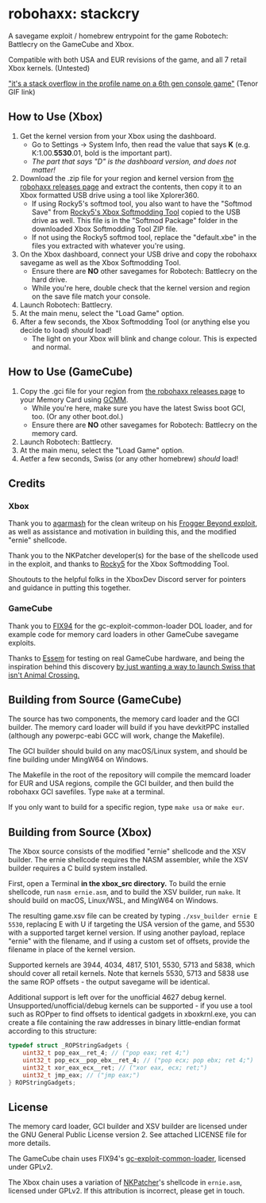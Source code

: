 # robohaxx: stackcry

A savegame exploit / homebrew entrypoint for the game Robotech: Battlecry on the GameCube and Xbox.

Compatible with both USA and EUR revisions of the game, and all 7 retail Xbox kernels. (Untested)

["it's a stack overflow in the profile name on a 6th gen console game"](https://tenor.com/view/buzz-lightyear-factory-you-will-never-find-another-store-shelf-a-bunch-of-buzz-lightyears-gif-21719996) (Tenor GIF link)

## How to Use (Xbox)

1. Get the kernel version from your Xbox using the dashboard.
    * Go to Settings -> System Info, then read the value that says **K** (e.g. K:1.00.**5530**.01, bold is the important part).
    * *The part that says "D" is the dashboard version, and does not matter!*
2. Download the .zip file for your region and kernel version from [the robohaxx releases page](https://github.com/InvoxiPlayGames/robohaxx/releases/tag/release-xbox-1.0)
   and extract the contents, then copy it to an Xbox formatted USB drive using a tool like Xplorer360.
    * If using Rocky5's softmod tool, you also want to have the "Softmod Save" from [Rocky5's Xbox Softmodding Tool](https://github.com/Rocky5/Xbox-Softmodding-Tool/blob/master/README.md)
    copied to the USB drive as well. This file is in the "Softmod Package" folder in the downloaded Xbox Softmodding Tool ZIP file.
    * If not using the Rocky5 softmod tool, replace the "default.xbe" in the files you extracted with whatever you're using.
3. On the Xbox dashboard, connect your USB drive and copy the robohaxx savegame as well as the Xbox Softmodding Tool.
    * Ensure there are **NO** other savegames for Robotech: Battlecry on the hard drive.
    * While you're here, double check that the kernel version and region on the save file match your console.
4. Launch Robotech: Battlecry.
5. At the main menu, select the "Load Game" option.
6. After a few seconds, the Xbox Softmodding Tool (or anything else you decide to load) *should* load!
    * The light on your Xbox will blink and change colour. This is expected and normal.

## How to Use (GameCube)

1. Copy the .gci file for your region from [the robohaxx releases page](https://github.com/InvoxiPlayGames/robohaxx/releases/tag/release-1.0)
   to your Memory Card using [GCMM](https://github.com/suloku/gcmm/releases).
    * While you're here, make sure you have the latest Swiss boot GCI, too. (Or any other boot.dol.)
    * Ensure there are **NO** other savegames for Robotech: Battlecry on the memory card.
2. Launch Robotech: Battlecry.
3. At the main menu, select the "Load Game" option.
4. Aetfer a few seconds, Swiss (or any other homebrew) *should* load!

## Credits

### Xbox

Thank you to [agarmash](https://github.com/agarmash) for the clean writeup on his [Frogger Beyond exploit](https://github.com/agarmash/FroggerBeyondExploit),
as well as assistance and motivation in building this, and the modified "ernie" shellcode.

Thank you to the NKPatcher developer(s) for the base of the shellcode used in the exploit, and thanks to [Rocky5](https://github.com/Rocky5)
for the Xbox Softmodding Tool.

Shoutouts to the helpful folks in the XboxDev Discord server for pointers and guidance in putting this together.

### GameCube

Thank you to [FIX94](https://github.com/FIX94) for the gc-exploit-common-loader DOL loader, and for
example code for memory card loaders in other GameCube savegame exploits.

Thanks to [Essem](https://github.com/TheEssem) for testing on real GameCube hardware, and being the inspiration behind
this discovery [by just wanting a way to launch Swiss that isn't Animal Crossing.](https://wetdry.world/@esm/110792836912696997)

## Building from Source (GameCube)

The source has two components, the memory card loader and the GCI builder. The memory card loader will
build if you have devkitPPC installed (although any powerpc-eabi GCC will work, change the Makefile).

The GCI builder should build on any macOS/Linux system, and should be fine building under MingW64 on Windows.

The Makefile in the root of the repository will compile the memcard loader for EUR and USA regions,
compile the GCI builder, and then build the robohaxx GCI savefiles. Type `make` at a terminal.

If you only want to build for a specific region, type `make usa` or `make eur`.

## Building from Source (Xbox)

The Xbox source consists of the modified "ernie" shellcode and the XSV builder. The ernie shellcode requires
the NASM assembler, while the XSV builder requires a C build system installed.

First, open a Terminal **in the xbox_src directory.** To build the ernie shellcode, run `nasm ernie.asm`, and to
build the XSV builder, run `make`. It should build on macOS, Linux/WSL, and MingW64 on Windows.

The resulting game.xsv file can be created by typing `./xsv_builder ernie E 5530`, replacing E with U if
targeting the USA version of the game, and 5530 with a supported target kernel version. If using another payload,
replace "ernie" with the filename, and if using a custom set of offsets, provide the filename in place of the
kernel version.

Supported kernels are 3944, 4034, 4817, 5101, 5530, 5713 and 5838, which should cover all retail kernels.
Note that kernels 5530, 5713 and 5838 use the same ROP offsets - the output savegame will be identical.

Additional support is left over for the unofficial 4627 debug kernel. Unsupported/unofficial/debug kernels can
be supported - if you use a tool such as ROPper to find offsets to identical gadgets in xboxkrnl.exe, you can
create a file containing the raw addresses in binary little-endian format according to this structure:

```c
typedef struct _ROPStringGadgets {
    uint32_t pop_eax__ret_4; // ("pop eax; ret 4;")
    uint32_t pop_ecx__pop_ebx__ret_4; // ("pop ecx; pop ebx; ret 4;")
    uint32_t xor_eax_ecx__ret; // ("xor eax, ecx; ret;")
    uint32_t jmp_eax; // ("jmp eax;")
} ROPStringGadgets;
```

## License

The memory card loader, GCI builder and XSV builder are licensed under the GNU General Public License version 2. See attached
LICENSE file for more details.

The GameCube chain uses FIX94's [gc-exploit-common-loader](https://github.com/FIX94/gc-exploit-common-loader), licensed
under GPLv2.

The Xbox chain uses a variation of [NKPatcher](https://github.com/Rocky5/Xbox-Softmodding-Tool/tree/master/App%20Sources/NKPatcher/Main%20NKP11)'s 
shellcode in `ernie.asm`, licensed under GPLv2. If this attribution is incorrect, please get in touch.
